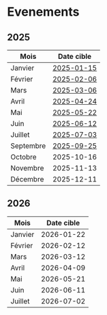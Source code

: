 # Evenements

## 2025

| Mois    | Date cible |
| ------- | ---------- |
| Janvier | [2025-01-15](https://www.meetup.com/cloud-native-aix-marseille/events/305376840) |
| Février | [2025-02-06](https://www.meetup.com/cloud-native-aix-marseille/events/305879032) |
| Mars    | [2025-03-06](https://www.meetup.com/cloud-native-aix-marseille/events/306265293) |
| Avril   | [2025-04-24](https://www.meetup.com/cloud-native-aix-marseille/events/307041802) |
| Mai     | [2025-05-22](https://www.meetup.com/cloud-native-aix-marseille/events/307798601) |
| Juin    | [2025-06-12](https://www.meetup.com/cloud-native-aix-marseille/events/308081747) |
| Juillet | [2025-07-03](https://www.meetup.com/cloud-native-aix-marseille/events/308632725) |
| Septembre | [2025-09-25](https://www.meetup.com/cloud-native-aix-marseille/events/310645306) |
| Octobre | 2025-10-16 |
| Novembre | 2025-11-13 |
| Décembre | 2025-12-11 |

## 2026

| Mois    | Date cible |
| ------- | ---------- |
| Janvier | 2026-01-22 |
| Février | 2026-02-12 |
| Mars    | 2026-03-12 |
| Avril   | 2026-04-09 |
| Mai     | 2026-05-21 |
| Juin    | 2026-06-11 |
| Juillet | 2026-07-02 |
